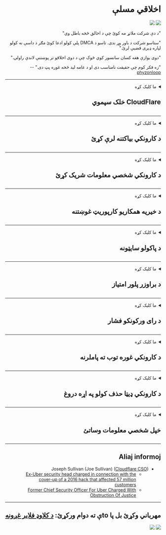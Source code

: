 <div dir="rtl">

# اخلاقي مسلې

![](https://codeberg.org/crimeflare/stop_cloudflare/media/branch/master/image/itsreallythatbad.jpg)
![](https://codeberg.org/crimeflare/stop_cloudflare/media/branch/master/image/telegram/c81238387627b4bfd3dcd60f56d41626.jpg)

"د دې شرکت ملاتړ مه کوئ چې د اخالق څخه باطل وي"

"ستاسو شرکت د باور وړ ندی. تاسو د DMCA پلي کولو ادعا کوئ مګر د داسې نه کولو لپاره ډیری قضیې لرئ."

"دوی یوازې هغه کسان سانسور کوي څوک چې د دوی اخلاقو تر پوښتنې لاندې راولي."

"زه فکر کوم چې حقیقت نامناسب دی او د عامه لید څخه غوره پټ دی."  -- [phyzonloop](https://twitter.com/phyzonloop)


---


<details>
<summary>ما کلیک کړه

## CloudFlare خلک سپموي
</summary>


کلاوډ فلایر غیر کلاوډ فلیر کاروونکو ته سپیم بریښنالیکونه لیږي.

- یوازې هغه پیرودونکو ته بریښنالیکونه واستوئ چې غوره یې کړي
- کله چې کارونکي "ودروي" ووایی ، نو د بریښنالیک لیږلو ودروي

دا دومره ساده ده. مګر Cloudflare پروا نه کوي.
کلاوډ فلایر وویل د دوی د خدماتو کارول کولی شي ټول سپیمر یا برید کونکي ودروي.
موږ څنګه کولی شو د کلاوډ فلایر فعالولو پرته د کلاوډ فلیر مخه ونیسو؟


| 🖼 | 🖼 |
| --- | --- |
| ![](https://codeberg.org/crimeflare/stop_cloudflare/media/branch/master/image/cfspam01.jpg) | ![](https://codeberg.org/crimeflare/stop_cloudflare/media/branch/master/image/cfspam03.jpg) |
| ![](https://codeberg.org/crimeflare/stop_cloudflare/media/branch/master/image/cfspam02.jpg) | ![](https://codeberg.org/crimeflare/stop_cloudflare/media/branch/master/image/cfspambrittany.jpg)<br>![](https://codeberg.org/crimeflare/stop_cloudflare/media/branch/master/image/cfspamtwtr.jpg) |

</details>

---

<details>
<summary>ما کلیک کړه

## د کارونکي بیاکتنه لرې کړئ
</summary>


د کلاوډ فلیر سینسر منفي بیاکتنې.
که تاسو په ټویټر کې د کلاوډ فلایر ضد متن پوسټ کړئ ، نو تاسو د "نه ، دا نه دی" پیغام سره د کلاوډ فلیر کارمند څخه ځواب ترلاسه کولو فرصت لرئ.
که تاسو په کومې بیاکتنې سایټ کې منفي بیاکتنه پوسټ کړئ ، دوی به د دې سانسور کولو هڅه وکړي.


| 🖼 | 🖼 |
| --- | --- |
| ![](https://codeberg.org/crimeflare/stop_cloudflare/media/branch/master/image/cfcenrev_01.jpg)<br>![](https://codeberg.org/crimeflare/stop_cloudflare/media/branch/master/image/cfcenrev_02.jpg) | ![](https://codeberg.org/crimeflare/stop_cloudflare/media/branch/master/image/cfcenrev_03.jpg) |

</details>

---

<details>
<summary>ما کلیک کړه

## د کارونکي شخصي معلومات شریک کړئ
</summary>


کلاوډ فل د پراخې ځورونې ستونزه لري.
کلاوډ فلایر د هغه چا شخصي معلومات شریکوي څوک چې د کوربه شوي سایټونو په اړه شکایت کوي.
دوی ځینې وختونه له تاسو څخه غوښتنه کوي چې خپل ریښتیني شناخت ورکړئ.
که تاسو نه غواړئ ځورول شوي ، برید وکړي ، تیر شي یا وژل شوي وي ، نو تاسو د کلاوډ فیلډ ویب پا fromو څخه غوره اوسئ.


| 🖼 | 🖼 |
| --- | --- |
| ![](https://codeberg.org/crimeflare/stop_cloudflare/media/branch/master/image/cfdox_what.jpg) | ![](https://codeberg.org/crimeflare/stop_cloudflare/media/branch/master/image/cfdox_swat.jpg) |
| ![](https://codeberg.org/crimeflare/stop_cloudflare/media/branch/master/image/cfdox_kill.jpg) | ![](https://codeberg.org/crimeflare/stop_cloudflare/media/branch/master/image/cfdox_threat.jpg) |
| ![](https://codeberg.org/crimeflare/stop_cloudflare/media/branch/master/image/cfdox_dox.jpg) | ![](https://codeberg.org/crimeflare/stop_cloudflare/media/branch/master/image/cfdox_ex1.jpg)<br>![](https://codeberg.org/crimeflare/stop_cloudflare/media/branch/master/image/cfdox_ex2.jpg) |

</details>

---

<details>
<summary>ما کلیک کړه

## د خیریه همکاریو کارپوریټ غوښتنه
</summary>


CloudFlare د خیریه ونډې غوښتنه کوي.
دا د حیرانتیا خبره ده چې یو امریکایی کارپوریشن به د غیر انتفاعي سازمانونو تر څنګ د خیرات غوښتنه وکړي چې ښه لاملونه لري.
که تاسو د خلکو مخنیوی یا د نورو خلکو وخت ضایع کول غواړئ ، نو تاسو ممکن د کلاوډ فلایر کارمندانو لپاره ځینې پیزا غوښتنه کړئ.


![](https://codeberg.org/crimeflare/stop_cloudflare/media/branch/master/image/cfdonate.jpg)

</details>

---

<details>
<summary>ما کلیک کړه

## د پاکولو سایټونه
</summary>


تاسو به څه وکړئ که ستاسو سایټ ناڅاپه ښکته شي؟
داسې راپورونه شتون لري چې کلاوډ فلایر د کارونکي تنظیمات حذف کوي یا پرته له خبرتیا پرته خدمت ودروي ، په خاموش ډول.
موږ وړاندیز کوو چې تاسو غوره چمتو کونکي ومومئ.

![](https://codeberg.org/crimeflare/stop_cloudflare/media/branch/master/image/cftmnt.jpg)

</details>

---

<details>
<summary>ما کلیک کړه

## د براوزر پلور امتیاز
</summary>


کلاوډ فلایر هغو کسانو ته لومړیتوب ورکوي چې د فایرفاکس کارول کاروي پداسې حال کې چې په Tor کې د غیر ټور بروزر کاروونکو ته دښمني درملنه کوي.
د تور کارونکي څوک چې په سمه توګه د غیر وړیا جاواسکریپټ له عملي کولو څخه ډډه کوي د دښمنۍ درملنه هم کوي.
د لاسرسي نابرابرۍ د شبکې بې پرې والي او د ځواک ناوړه ګټه اخیستنه ده.

![](https://codeberg.org/crimeflare/stop_cloudflare/media/branch/master/image/browdifftbcx.gif)

- کيft لاس: تور براوزر ، ښي: کروم. ورته IP پته.

![](https://codeberg.org/crimeflare/stop_cloudflare/media/branch/master/image/browserdiff.jpg)

- کيft لاس: د تور براوزر جاواسکریپټ نافع شوی ، کوکی فعال شوی
- سمه: د کروم جاواسکریپټ فعال ، کوکی ناتوان شوی

![](https://codeberg.org/crimeflare/stop_cloudflare/media/branch/master/image/cfsiryoublocked.jpg)

- کوټ براوزر (کوچنی براوزر) پرته له تور (کلارنیټ IP)

| ***براوزر*** | ***لاسرسي درملنه*** |
| --- | --- |
| Tor Browser (جاواسکریپټ وړ شوی) | د لاسرسي اجازه |
| Firefox (جاواسکریپټ وړ شوی) | لاسرسي خراب شو |
| Chromium (جاواسکریپټ وړ شوی) | لاسرسي خراب شو |
| Chromium or Firefox (جاواسکریپټ ناتوانه شوی) | رسۍ منکره شوه |
| Chromium or Firefox (کوکی ناتوان شوی) | رسۍ منکره شوه |
| QuteBrowser | رسۍ منکره شوه |
| lynx | رسۍ منکره شوه |
| w3m | رسۍ منکره شوه |
| wget | رسۍ منکره شوه |


ولې د اسانه ننګونې حلولو لپاره آډیو ت buttonۍ نه کاروئ؟

هو ، دلته د آډیو ت buttonۍ شتون لري ، مګر دا تل د Tor کار نه کوي.
تاسو به دا پیغام ترلاسه کړئ کله چې تاسو کلیک وکړئ:

```
وروسته بیا کوښښ وکړه
ستاسو کمپیوټر یا شبکه ممکن اتوماتیک پوښتنې واستوي.
زموږ د کاروونکو ساتلو لپاره ، موږ نشو کولی ستاسو غوښتنه همدا اوس پلي کړو
د نورو معلوماتو لپاره زموږ د مرستې پا visitه وګورئ
```

</details>

---

<details>
<summary>ما کلیک کړه

## د رای ورکونکو فشار
</summary>


د متحده ایالاتو ایالتونو کې رایې ورکوونکي د خپل استوګنځي ایالت کې د بهرنیو چارو د وزیر ویب پا throughې له لارې په نهایت کې رایه ورکوي.
د جمهوري غوښتونکي کنټرول ایالت سکریټ دفترونه د کلاوډ فلایر له لارې د بهرنیو چارو وزارت ویب پا proې ته په تمه کولو سره د رایې ورکوونکو په ځورونې کې دخیل دي.
د کلاډ فلیر د تور کاروونکو سره دښمني چلند ، د MITM موقعیت د نړیوال نړیوال نظارت مرکز په توګه ، او د دې زیان رسونکی رول په ټولیز ډول احتمالي رایې ورکوونکي راجسټریشن کولو کې زړه نازړه کوي.
په ځانګړي ډول لیبرالونه د محرمیت ساتلو ته لیواله دي.
د رایې ورکوونکو د راجسټریشن فورمې د رایې ورکوونکي د سیاسي فشار ، شخصي فزیکي پته ، ټولنیز امنیت شمیره ، او د زیږون نیټه په اړه حساس معلومات راټولوي.
ډیری دولتونه یوازې د دې معلوماتو فرعي سیټ چمتو کوي په عامه ډول شتون لري ، مګر کلاډ فلیر دا ټول معلومات ګوري کله چې یو څوک د رایې لپاره نوم لیکنه کوي.

په یاد ولرئ چې د کاغذ ثبت کول د کلاوډ فلیر مخنیوی نه کوي ځکه چې د متحده آیالاتو د معلوماتو د ننوتلو کارمندانو منشي به احتمال ډیټا ته د ننوتلو لپاره د Cloudflare ویب پا useه وکاروي.

| 🖼 | 🖼 |
| --- | --- |
| ![](https://codeberg.org/crimeflare/stop_cloudflare/media/branch/master/image/cfvotm_01.jpg) | ![](https://codeberg.org/crimeflare/stop_cloudflare/media/branch/master/image/cfvotm_02.jpg) |

- بدلون.org د رایو راغونډولو او اقدام کولو لپاره مشهوره ویب پا .ه ده.
“خلک هرچیرې کمپاینونه پیل کوي ، ملاتړ کونکي هڅوي ، او د پریکړو جوړونکو سره کار کوي ترڅو د حل لاره ومومي.”
بدبختانه ، ډیری خلک د کلاوډ فلیر د تیري کونکي فلټر له امله نشي کولی په change.org کې ټول وګورئ.
دوی د غوښتنلیک لاسلیک کولو څخه منع کیږي ، پدې توګه دوی د دیموکراتیک پروسې څخه لرې کوي.
د نورو غیر بادل پلور پلیټ فارمونو لکه اوپن پیټینشن کارول د ستونزې په حل کې مرسته کوي.

| 🖼 | 🖼 |
| --- | --- |
| ![](https://codeberg.org/crimeflare/stop_cloudflare/media/branch/master/image/changeorgasn.jpg) | ![](https://codeberg.org/crimeflare/stop_cloudflare/media/branch/master/image/changeorgtor.jpg) |

- د کلاوډ فلایر "اتینین پروژه" ایالتي او محلي ټاکنو ویب پا toو ته د تشب کچې وړیا محافظت وړاندې کوي.
دوی وویل "د دوی انتخاباتي حوزې کولی شي د ټاکنو معلوماتو او د رایې ورکوونکو راجسټریشن ته لاسرسی ولري" مګر دا دروغ دی ځکه چې ډیری خلک یوازې دا سایټ نشي لیدلی.

</details>

---

<details>
<summary>ما کلیک کړه

## د کارونکي غوره توب ته پاملرنه
</summary>


که تاسو یو څه غوره کړئ ، نو تاسو تمه کوئ چې تاسو یې په اړه هیڅ بریښنالیک ترلاسه نه کړئ.
کلاوډ فلایر د پیرودونکي غوره توب سترګې پټوي او د پیرودونکي رضایت پرته د دریمې ډلې کارپوریشنونو سره معلومات شریکوي.
که تاسو د دوی وړیا پلان کار کوئ ، دوی ځینې وختونه تاسو ته بریښنالیک لیږي چې د میاشتنۍ ګډون اخیستلو غوښتنه کوي.

![](https://codeberg.org/crimeflare/stop_cloudflare/media/branch/master/image/cfviopl_tp.jpg)

</details>

---

<details>
<summary>ما کلیک کړه

## د کارونکي ډیټا حذف کولو په اړه دروغ
</summary>


د دې کلاوډ فلیر پیرودونکي بلاګ په وینا ، Cloudflare د حسابونو حذف کولو په اړه دروغ دی.
نن ورځ ، ډیری شرکتونه ستاسو ډیټا ساتي وروسته له هغه چې تاسو خپل ګ closedون وتړئ یا حذف یې کړئ.
ډیری غوره شرکتونه د دوی د محرمیت پالیسي کې د دې په اړه یادونه کوي.
کلاوډ فلیر؟ نه.

```
2019-08-05 CloudFlare ماته تایید راولیږه چې دوی به زما حساب لرې کړی وي.
2019-10-02 ما د کلاوډ فلیر څخه بریښنالیک ترلاسه کړ "ځکه چې زه پیرودونکی یم"
```

کلاوډ فلایر د "لرې کولو" ټکي په اړه نه پوهیده.
که دا واقعیا حذف شي ، نو ولې دې پخواني پیرودونکي بریښنالیک ترلاسه کړ؟
هغه دا هم یادونه وکړه چې د کلاوډ فلایر د محرمیت تګلاره د دې په اړه یادونه نه کوي.

```
د دوی د محرمیت نوی پالیسي د یو کال لپاره د معلوماتو ساتلو کومه یادونه نه کوي.
```

![](https://codeberg.org/crimeflare/stop_cloudflare/media/branch/master/image/cfviopl_notdel.jpg)

تاسو څنګه په کلاوډ فلیر باور کولی شئ که چیرې د دوی د محرمیت تګلاره LIE وي؟

</details>

---

<details>
<summary>ما کلیک کړه

## خپل شخصي معلومات وساتئ
</summary>


د Cloudflare حساب حذف کول سخته کچه ده.

```
د "حساب" کټګورۍ په کارولو سره د ملاتړ ټیکټ وسپارئ ،
او د پیغام په بدن کې د حساب د حذف کیدو غوښتنه وکړئ.
تاسو باید د حذف کیدو دمخه غوښتنه وکړئ خپل ګ accountون سره هیڅ ډومین یا کریډیټ کارتونه وصل نه وي.
```

تاسو به د دې تایید بریښنالیک ترلاسه کړئ.

![](https://codeberg.org/crimeflare/stop_cloudflare/media/branch/master/image/cf_deleteandkeep.jpg)

"موږ ستاسو د حذف کولو پروسې پیل کړې" مګر "موږ به ستاسو شخصي معلوماتو زیرمه کړو".

ایا تاسو پدې "باور" کولی شئ؟

</details>

---

## Aliaj informoj

- Joseph Sullivan (Joe Sullivan) ([Cloudflare CSO](https://twitter.com/eastdakota/status/1296522269313785862))
  - [Ex-Uber security head charged in connection with the cover-up of a 2016 hack that affected 57 million customers](https://www.businessinsider.com/uber-data-hack-security-head-joe-sullivan-charged-cover-up-2020-8)
  - [Former Chief Security Officer For Uber Charged With Obstruction Of Justice](https://www.justice.gov/usao-ndca/pr/former-chief-security-officer-uber-charged-obstruction-justice)


---

## مهرباني وکړئ بل پا toې ته دوام ورکړئ:   [د کلاوډ فلایر غږونه](../PEOPLE.md)

![](https://codeberg.org/crimeflare/stop_cloudflare/media/branch/master/image/freemoldybread.jpg)
![](https://codeberg.org/crimeflare/stop_cloudflare/media/branch/master/image/cfisnotanoption.jpg)

</div>